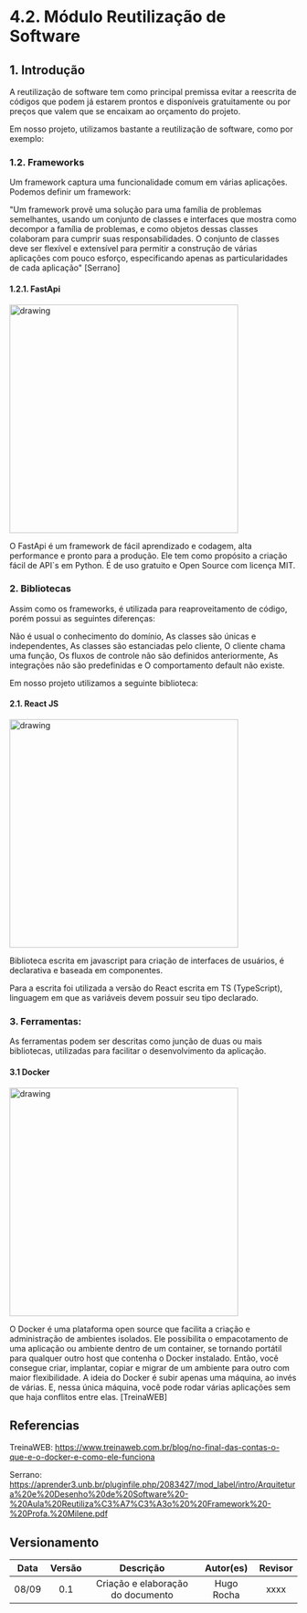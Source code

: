 # 4.2. Módulo Reutilização de Software

## 1. Introdução 

A reutilização de software tem como principal premissa evitar a reescrita de códigos que podem já estarem prontos e disponíveis gratuitamente ou por preços que valem que se encaixam ao orçamento do projeto.

Em nosso projeto, utilizamos bastante a reutilização de software, como por exemplo:

### 1.2. Frameworks

Um framework captura uma funcionalidade comum em várias aplicações. Podemos definir um framework:

"Um framework provê uma solução para uma família de problemas semelhantes,
usando um conjunto de classes e interfaces que mostra como decompor a família de
problemas, e como objetos dessas classes colaboram para cumprir suas
responsabilidades. O conjunto de classes deve ser flexível e extensível para permitir a
construção de várias aplicações com pouco esforço, especificando apenas as
particularidades de cada aplicação" [Serrano]


#### 1.2.1. FastApi



<img src="https://fastapi.tiangolo.com/img/logo-margin/logo-teal.png" alt="drawing" width="400"/>

O FastApi é um framework de fácil aprendizado e codagem, alta performance e pronto para a produção. Ele tem como propósito a criação fácil de API`s em Python. É de uso gratuito e Open Source com licença MIT.

### 2. Bibliotecas

Assim como os frameworks, é utilizada para reaproveitamento de código, porém possui as seguintes diferenças:

Não é usual o conhecimento do domínio,
As classes são únicas e independentes,
As classes são estanciadas pelo cliente,
O cliente chama uma função,
Os fluxos de controle não são definidos anteriormente,
As integrações não são predefinidas e
O comportamento default não existe.

Em nosso projeto utilizamos a seguinte biblioteca:

#### 2.1. React JS


<img src="https://conexaopanvel.faccat.br/wp-content/uploads/2020/05/react-js.png" alt="drawing" width="400" heigth="100"/>

Biblioteca escrita em javascript para criação de interfaces de usuários, é declarativa e baseada em componentes. 

Para a escrita foi utilizada a versão do React escrita em TS (TypeScript), linguagem em que as variáveis devem possuir seu tipo declarado.

### 3. Ferramentas:

As ferramentas podem ser descritas como junção de duas ou mais bibliotecas, utilizadas para facilitar o desenvolvimento da aplicação.

#### 3.1 Docker




<img src="https://www.docker.com/wp-content/uploads/2022/03/horizontal-logo-monochromatic-white.png" alt="drawing" width="400" heigth="100"/>

O Docker é uma plataforma open source que facilita a criação e administração de ambientes isolados. Ele possibilita o empacotamento de uma aplicação ou ambiente dentro de um container, se tornando portátil para qualquer outro host que contenha o Docker instalado. Então, você consegue criar, implantar, copiar e migrar de um ambiente para outro com maior flexibilidade. A ideia do Docker é subir apenas uma máquina, ao invés de várias. E, nessa única máquina, você pode rodar várias aplicações sem que haja conflitos entre elas. [TreinaWEB]

## Referencias

TreinaWEB: https://www.treinaweb.com.br/blog/no-final-das-contas-o-que-e-o-docker-e-como-ele-funciona

Serrano: https://aprender3.unb.br/pluginfile.php/2083427/mod_label/intro/Arquitetura%20e%20Desenho%20de%20Software%20-%20Aula%20Reutiliza%C3%A7%C3%A3o%20%20Framework%20-%20Profa.%20Milene.pdf

## Versionamento

| Data |Versão| Descrição | Autor(es) | Revisor |
|:----:|:----:|:---------:|:-----:|:-----:|
| 08/09 |  0.1  | Criação e elaboração do documento | Hugo Rocha | xxxx |